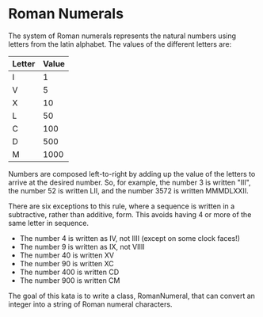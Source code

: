 Roman Numerals
==============

The system of Roman numerals represents the natural numbers using letters from the latin alphabet.
The values of the different letters are:

| Letter | Value |
|--------|-------|
| I      | 1     |
| V      | 5     |
| X      | 10    |
| L      | 50    |
| C      | 100   |
| D      | 500   |
| M      | 1000  |

Numbers are composed left-to-right by adding up the value of the letters to arrive at the desired number.  So,
for example, the number 3 is written "III", the number 52 is written LII, and the number 3572 is written MMMDLXXII.

There are six exceptions to this rule, where a sequence is written in a subtractive, rather than additive, form.
This avoids having 4 or more of the same letter in sequence.

* The number 4 is written as IV, not IIII (except on some clock faces!)
* The number 9 is written as IX, not VIIII
* The number 40 is written XV
* The number 90 is written XC
* The number 400 is written CD
* The number 900 is written CM

The goal of this kata is to write a class, RomanNumeral, that can convert an integer into a string of Roman numeral
characters.
